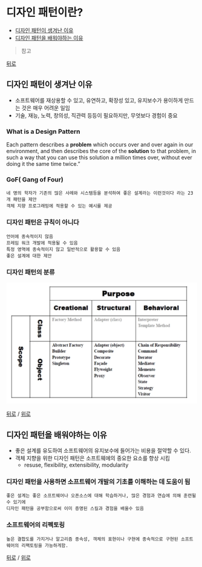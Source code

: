 # 디자인 패턴이란?
* [디자인 패턴이 생겨난 이유](#디자인-패턴이-생겨난-이유)
* [디자인 패턴을 배워야하는 이유](#디자인-패턴을-배워야하는-이유)

> 참고

[뒤로](../README.md)

## 디자인 패턴이 생겨난 이유
- 소프트웨어를 재상용할 수 있고, 유연하고, 확장성 있고, 유지보수가 용이하게 만드는 것은 매우 어려운 일임
- 기술, 재능, 노력, 창의성, 직관력 등등이 필요하지만, 무엇보다 경험이 중요

### What is a Design Pattern
 Each pattern describes a **problem** which occurs over and over again in our environment, 
 and then describes the core of the **solution** to that problem, in such a way 
 that you can use this solution a million times over, without ever doing it the same time twice.”

### GoF( Gang of Four) 
    네 명의 학자가 기존의 많은 사례와 시스템등을 분석하여 좋은 설계라는 이런것이다 라는 23개 패턴을 제안
    객체 지향 프로그래밍에 적용할 수 있는 예시를 제공


### 디자인 패턴은 규칙이 아니다

    언어에 종속적이지 않음
    프레임 워크 개발에 적용될 수 있음
    특정 영역에 종속적이지 않고 일반적으로 활용할 수 있음
    좋은 설계에 대한 제안

### 디자인 패턴의 분류 
![img.png](rsc/designe_pattern.png)

[뒤로](../README.md) / [위로](#디자인-패턴이란)

## 디자인 패턴을 배워야하는 이유
* 좋은 설계를 유도하여 소프트웨어의 유지보수에 들어가는 비용을 절약할 수 있다.
* 객체 지향을 위한 디자인 패턴은 소프트웨에의 중요한 요소를 향상 시킴
  *  resuse, flexibility, extensibility, modularity

### 디자인 패턴을 사용하면 소프트웨어 개발의 기초를 이해하는 데 도움이 됨
    좋은 설계는 좋은 소프트웨어나 오픈소스에 대해 학습하거나, 많은 경험과 연습에 의해 훈련될 수 있기에 
    디자인 패턴을 공부함으로써 이미 증명된 스킬과 경험을 배울수 있음
        
### 소프트웨어의 리펙토링
    높은 결합도를 가지거나 알고리즘 종속성, 객체의 표현이나 구현에 종속적으로 구현된 소프트웨어의 리팩토링을 가능하게함.

[뒤로](../README.md) / [위로](#디자인-패턴이란)






